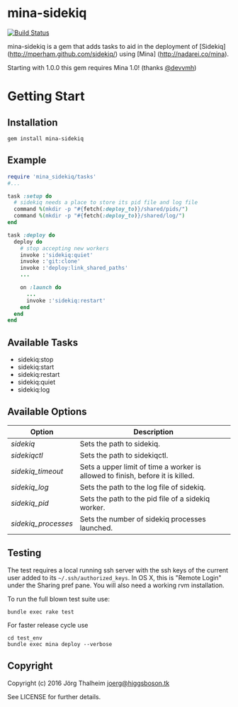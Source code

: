 mina-sidekiq
============

[![Build Status](https://travis-ci.org/Mic92/mina-sidekiq.png?branch=master)](https://travis-ci.org/Mic92/mina-sidekiq)

mina-sidekiq is a gem that adds tasks to aid in the deployment of [Sidekiq] (http://mperham.github.com/sidekiq/)
using [Mina] (http://nadarei.co/mina).

Starting with 1.0.0 this gem requires Mina 1.0! (thanks [@devvmh](https://github.com/devvmh))

# Getting Start

## Installation

```console
gem install mina-sidekiq
```

## Example

```ruby
require 'mina_sidekiq/tasks'
#...

task :setup do
  # sidekiq needs a place to store its pid file and log file
  command %(mkdir -p "#{fetch(:deploy_to)}/shared/pids/")
  command %(mkdir -p "#{fetch(:deploy_to)}/shared/log/")
end

task :deploy do
  deploy do
    # stop accepting new workers
    invoke :'sidekiq:quiet'
    invoke :'git:clone'
    invoke :'deploy:link_shared_paths'
    ...

    on :launch do
      ...
      invoke :'sidekiq:restart'
    end
  end
end
```


## Available Tasks

* sidekiq:stop
* sidekiq:start
* sidekiq:restart
* sidekiq:quiet
* sidekiq:log

## Available Options

| Option              | Description                                                                    |
| ------------------- | ------------------------------------------------------------------------------ |
| *sidekiq*           | Sets the path to sidekiq.                                                      |
| *sidekiqctl*        | Sets the path to sidekiqctl.                                                   |
| *sidekiq\_timeout*  | Sets a upper limit of time a worker is allowed to finish, before it is killed. |
| *sidekiq\_log*      | Sets the path to the log file of sidekiq.                                      |
| *sidekiq\_pid*      | Sets the path to the pid file of a sidekiq worker.                             |
| *sidekiq_processes* | Sets the number of sidekiq processes launched.                                 |

## Testing

The test requires a local running ssh server with the ssh keys of the current
user added to its `~/.ssh/authorized_keys`. In OS X, this is "Remote Login"
under the Sharing pref pane. You will also need a working rvm installation.

To run the full blown test suite use:

```console
bundle exec rake test
```

For faster release cycle use

```console
cd test_env
bundle exec mina deploy --verbose
```

## Copyright

Copyright (c) 2016 Jörg Thalheim <joerg@higgsboson.tk>

See LICENSE for further details.

